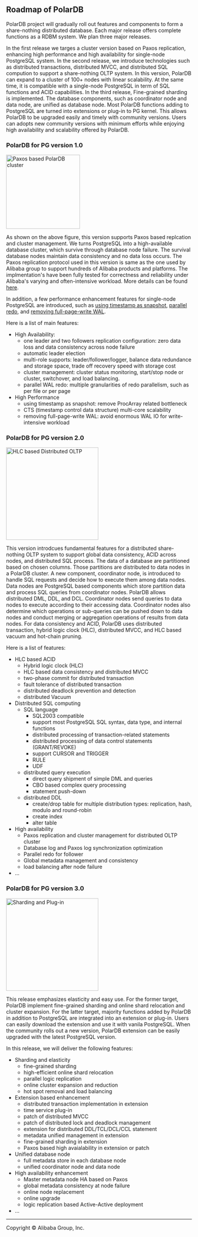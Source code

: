 ## Roadmap of PolarDB 

PolarDB project will gradually roll out features and components to form a share-nothing distributed database. Each major release offers complete functions as a RDBM system. We plan three major releases. 

In the first release we targes a cluster version based on Paxos replication, enhancing high performance and high availability for single-node PostgreSQL system. 
In the second release, we introduce technologies such as distributed transactions, distributed MVCC, and distributed SQL compution to support a share-nothing OLTP system. In this version,  PolarDB can expand to a cluster of 100+ nodes with linear scalability. At the same time, it is compatible with a single-node PostgreSQL in term of SQL functions and ACID capabilities. 
In the third release, Fine-grained sharding is implemented. The database components, such as coordinator node and data node, are unified as database node.  Most PolarDB functions adding to PostgreSQL are turned into extensions or plug-in to PG kernel. This allows PolarDB to be upgraded easily and timely with community versions. Users can adopts new community versions with minimum efforts while enjoying high availability and scalability offered by PolarDB.  


### PolarDB for PG version 1.0
<img src="ha_paxos_cluster.png" alt="Paxos based PolarDB cluster" width="200"/>

As shown on the above figure, this version supports Paxos based replcation and cluster management. We turns PostgreSQL into a high-available database cluster, which survive through database node failure. The survival database nodes maintain data consistency and no data loss occurs. The Paxos replication protocol used in this version is same as the one used by Alibaba group to support hundreds of Alibaba products and platforms. The implmentation's have been fully tested for correctness and reliability under Alibaba's varying and often-intensive workload. More details can be found [here](ha_paxos.md).

In addition, a few performance enhancement features for single-node PostgreSQL are introduced, such as [using timestamp as snapshot](cts.md), [parallel redo](parallel_redo.md), and [removing full-page-write WAL](no_fpw.md). 

Here is a list of main features:
* High Availability:
  * one leader and two followers replication configuration: zero data loss and data consistency across node failure
  * automatic leader election
  * multi-role supports: leader/follower/logger, balance data redundance and storage space, trade off recovery speed with storage cost
  * cluster management: cluster status monitoring, start/stop node or cluster, switchover, and load balancing. 
  * parallel WAL redo: multiple granularities of redo parallelism, such as per file or per page
* High Performance
  * using timestamp as snapshot: remove ProcArray related bottleneck
  * CTS (timestamp control data structure) multi-core scalability
  * removing full-page-write WAL: avoid enormous WAL IO for write-intensive workload


### PolarDB for PG version 2.0
<img src="hlc_distributed_oltp.png" alt="HLC based Distributed OLTP" width="250"/>

This version introdcues fundamental features for a distributed share-nothing OLTP system to support global data consistency, ACID across nodes, and distributed SQL process. The data of a database are partitioned based on chosen columns. Those partitions are distributed to data nodes in a PolarDB cluster. A new component, coordinator node, is introduced to handle SQL requests and decide how to execute them among data nodes. Data nodes are PostgreSQL based components which store partition data and process SQL queries from coordinator nodes. PolarDB allows distributed DML, DDL, and DCL. Coordinator nodes send queries to data nodes to execute according to their accessing data. Coordinator nodes also determine which operations or sub-queries can be pushed down to data nodes and conduct merging or aggregation operations of results from data nodes. For data consistency and ACID, PolarDB uses distributed transaction, hybrid logic clock (HLC), distributed MVCC, and HLC based vacuum and hot-chain pruning.  

Here is a list of features:
* HLC based ACID
  * Hybrid logic clock (HLC)
  * HLC based data consistency and distributed MVCC
  * two-phase commit for distributed transaction
  * fault tolerance of distributed transaction
  * distributed deadlock prevention and detection
  * distributed Vacuum
* Distributed SQL computing
  * SQL language 
    * SQL2003 compatible
    * support most PostgreSQL SQL syntax, data type, and internal functions
    * distributed processing of transaction-related statements
    * distributed processing of data control statements (GRANT/REVOKE)
    * support CURSOR and TRIGGER
    * RULE
    * UDF
  * distributed query execution
    * direct query shipment of simple DML and queries
    * CBO based complex query processing
    * statement push-down
  * distributed DDL 
    * create/drop table for multiple distribution types: replication, hash, modulo and round-robin
    * create index
    * alter table
* High availability
  * Paxos replication and cluster management for distributed OLTP cluster
  * Database log and Paxos log synchronization optimization
  * Parallel redo for follower
  * Global metadata management and consistency
  * load balancing after node failure
* ...


### PolarDB for PG version 3.0
<img src="sharding_plug_in.png" alt="Sharding and Plug-in" width="250"/>

This release emphasizes elasticity and easy use. For the former target, PolarDB implement fine-grained sharding and online shard relocation and cluster expansion. For the latter target, majority functions added by PolarDB in addition to PostgreSQL are integrated into an extension or plug-in. Users can easily download the extension and use it with vanila PostgreSQL. When the community rolls out a new version, PolarDB extension can be easily upgraded with the latest PostgreSQL version. 

In this release, we will deliver the following features:

* Sharding and elasticity
  * fine-grained sharding
  * high-efficient online shard relocation
  * parallel logic replication 
  * online cluster expansion and reduction
  * hot spot removal and load balancing
* Extension based enhancement
  * distributed transaction implementation in extension
  * time service plug-in
  *	patch of distributed MVCC 
  * patch of distributed lock and deadlock management 
  * extension for distributed DDL/TCL/DCL/CCL statement
  * metadata unified management in extension
  * fine-grained sharding in extension
  * Paxos based high avaialability in extension or patch
* Unified database node
  * full metadata store in each database node
  *	unified coordinator node and data node
* High availability enhancement
  * Master metadata node HA based on Paxos
  * global metadata consistency at node failure
  * online node replacement
  * online upgrade
  * logic replication based Active-Active deployment
* ...

___

Copyright © Alibaba Group, Inc.
